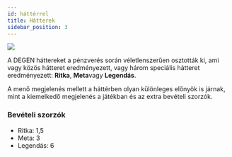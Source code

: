 ```yaml
---
id: háttérrel
title: Hátterek
sidebar_position: 3
---
```


![](/img/rngBackgrounds.gif)

A DEGEN háttereket a pénzverés során véletlenszerűen osztották ki, ami vagy közös hátteret eredményezett, vagy három speciális hátteret eredményezett: **Ritka**, **Meta**vagy **Legendás**.

A menő megjelenés mellett a háttérben olyan különleges előnyök is járnak, mint a kiemelkedő megjelenés a játékban és az extra bevételi szorzók.

### Bevételi szorzók

- Ritka: 1,5
- Meta: 3
- Legendás: 6
